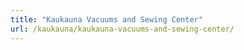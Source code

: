 ```yaml
---
title: "Kaukauna Vacuums and Sewing Center"
url: /kaukauna/kaukauna-vacuums-and-sewing-center/
---
```

